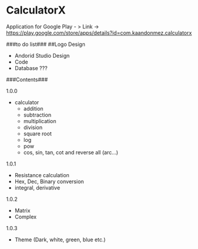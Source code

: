 # CalculatorX
Application for Google Play - > Link -> https://play.google.com/store/apps/details?id=com.kaandonmez.calculatorx

###to do list###
 ##Logo Design
- Andorid Studio Design
- Code
- Database ???

###Contents###

1.0.0
- calculator
  - addition
  - subtraction
  - multiplication
  - division
  - square root
  -	log
  - pow
  - cos, sin, tan, cot and reverse all (arc...)
  
   
1.0.1
- Resistance calculation
- Hex, Dec, Binary conversion
- integral, derivative

1.0.2
- Matrix
- Complex

1.0.3
- Theme (Dark, white, green, blue etc.)
